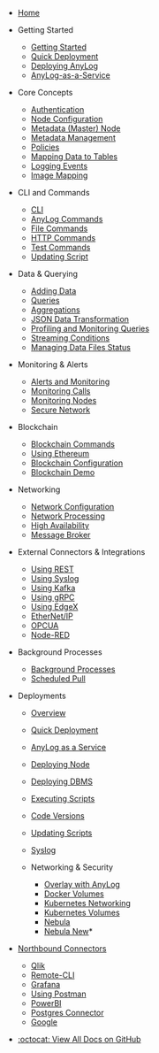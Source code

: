 * [Home](README.md)

* Getting Started
  * [Getting Started](getting%20started.md)
  * [Quick Deployment](deployments/Quick%20Deployment.md)
  * [Deploying AnyLog](Deploying_AnyLog.md)
  * [AnyLog-as-a-Service](deployments/AnyLog_as_Service.md)

* Core Concepts
  * [Authentication](authentication.md)
  * [Node Configuration](node%20configuration.md)
  * [Metadata (Master) Node](master%20node.md)
  * [Metadata Management](metadata%20management.md)
  * [Policies](policies.md)
  * [Mapping Data to Tables](mapping%20data%20to%20tables.md)
  * [Logging Events](logging%20events.md)
  * [Image Mapping](image%20mapping.md)

* CLI and Commands
  * [CLI](cli.md)
  * [AnyLog Commands](anylog%20commands.md)
  * [File Commands](file%20commands.md)
  * [HTTP Commands](http%20commands.md)
  * [Test Commands](test%20commands.md)
  * [Updating Script](deployments/updating_scripts.md)

* Data & Querying
  * [Adding Data](adding%20data.md)
  * [Queries](queries.md)
  * [Aggregations](aggregations.md)
  * [JSON Data Transformation](json%20data%20transformation.md)
  * [Profiling and Monitoring Queries](profiling%20and%20monitoring%20queries.md)
  * [Streaming Conditions](streaming%20conditions.md)
  * [Managing Data Files Status](managing%20data%20files%20status.md)

* Monitoring & Alerts
  * [Alerts and Monitoring](alerts%20and%20monitoring.md)
  * [Monitoring Calls](monitoring%20calls.md)
  * [Monitoring Nodes](monitoring%20nodes.md)
  * [Secure Network](secure%20network.md)

* Blockchain
  * [Blockchain Commands](blockchain%20commands.md)
  * [Using Ethereum](using%20ethereum.md)
  * [Blockchain Configuration](blockchain%20configuration.md)
  * [Blockchain Demo](blockchain_demo.md)

* Networking
  * [Network Configuration](network%20configuration.md)
  * [Network Processing](network%20processing.md)
  * [High Availability](high%20availability.md)
  * [Message Broker](message%20broker.md)

* External Connectors & Integrations
  * [Using REST](using%20rest.md)
  * [Using Syslog](using%20syslog.md)
  * [Using Kafka](using%20kafka.md)
  * [Using gRPC](using%20grpc.md)
  * [Using EdgeX](using%20edgex.md)
  * [EtherNet/IP](enthernetip.md)
  * [OPCUA](opcua.md)
  * [Node-RED](node_red.md)

* Background Processes
  * [Background Processes](background%20processes.md)
  * [Scheduled Pull](scheduled%20pull.md)


* Deployments
  * [Overview](deployments/README.md)
  * [Quick Deployment](deployments/Quick%20Deployment.md)
  * [AnyLog as a Service](deployments/AnyLog_as_Service.md)
  * [Deploying Node](deployments/deploying_node.md)
  * [Deploying DBMS](deployments/deploying_dbms.md)
  * [Executing Scripts](deployments/executing_scripts.md)
  * [Code Versions](deployments/code%20versions.md)
  * [Updating Scripts](deployments/updating_scripts.md)
  * [Syslog](deployments/syslog.md)

  * Networking & Security
    * [Overlay with AnyLog](deployments/Networking%20&%20Security/Configuring%20Overlay%20with%20AnyLog.md)
    * [Docker Volumes](deployments/Networking%20&%20Security/docker_volumes.md)
    * [Kubernetes Networking](deployments/Networking%20&%20Security/kubernetes_networking.md)
    * [Kubernetes Volumes](deployments/Networking%20&%20Security/kubernetes_volumes.md)
    * [Nebula](deployments/Networking%20&%20Security/nebula.md)
    * [Nebula New](deployments/Netw)*

* [Northbound Connectors](northbound%20connectors)
  * [Qlik](northbound%20connectors/Qlik.md)
  * [Remote-CLI](northbound%20connectors/remote_cli.md)
  * [Grafana](northbound%20connectors/using%20grafana.md)
  * [Using Postman](northbound%20connectors/using%20postman.md)
  * [PowerBI](northbound%20connectors/PowerBI.md)
  * [Postgres Connector](northbound%20connectors/postgres%20connector.md)
  * [Google](northbound%20connectors/Google.md) 

- [:octocat: View All Docs on GitHub](https://github.com/AnyLog-co/documentation)
